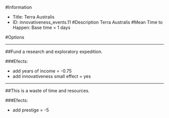 #Information
 - Title: Terra Australis
 - ID: innovativeness_events.11
#Description
Terra Australis
#Mean Time to Happen:
Base time = 1 days

#Options

___
##Fund a research and exploratory expedition.

###Efects:<ul><li>add years of income = -0.75</li><li>add innovativeness small effect = yes</li></ul>

___
##This is a waste of time and resources.

###Efects:<ul><li>add prestige = -5</li></ul>

